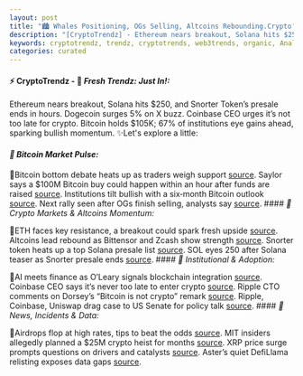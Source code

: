 ```yaml
---
layout: post
title: "🏙️ Whales Positioning, OGs Selling, Altcoins Rebounding.Crypto’s Turning Point?"
description: "[CryptoTrendz] - Ethereum nears breakout, Solana hits $250, and Snorter Token’s presale ends in hours. Dogecoin surges 5% on X buzz. Coinbase CEO urges it’s not too late for crypto. Bitcoin holds $105K; 67% of institutions eye gains ahead, sparking bullish momentum."
keywords: cryptotrendz, trendz, cryptotrends, web3trends, organic, Analyst, Token, Trump, crypto, BlackRock, Market, CTO, Marketplace, Bitcoin, Dogecoin, XRP, CEO, Altcoin
categories: curated
---
```


#### ⚡ CryptoTrendz - 📌 *Fresh Trendz: Just In!:*

Ethereum nears breakout, Solana hits $250, and Snorter Token’s presale ends in hours. Dogecoin surges 5% on X buzz. Coinbase CEO urges it’s not too late for crypto. Bitcoin holds $105K; 67% of institutions eye gains ahead, sparking bullish momentum. ✨Let's explore a little:


#### *🔖 Bitcoin Market Pulse:*  

🔹Bitcoin bottom debate heats up as traders weigh support [source](https://s.avyag.com/sk69). Saylor says a $100M Bitcoin buy could happen within an hour after funds are raised [source](https://s.avyag.com/ebqw). Institutions tilt bullish with a six‑month Bitcoin outlook [source](https://s.avyag.com/9c3o). Next rally seen after OGs finish selling, analysts say [source](https://s.avyag.com/om2y). #### *🔖 Crypto Markets & Altcoins Momentum:*  

🔹ETH faces key resistance, a breakout could spark fresh upside [source](https://s.avyag.com/l386). Altcoins lead rebound as Bittensor and Zcash show strength [source](https://s.avyag.com/huvf). Snorter token heats up a top Solana presale list [source](https://s.avyag.com/edeg). SOL eyes 250 after Solana teaser as Snorter presale ends [source](https://s.avyag.com/x5oc). #### *🔖 Institutional & Adoption:*  

🔹AI meets finance as O’Leary signals blockchain integration [source](https://s.avyag.com/jbe6). Coinbase CEO says it’s never too late to enter crypto [source](https://s.avyag.com/0snt). Ripple CTO comments on Dorsey’s “Bitcoin is not crypto” remark [source](https://s.avyag.com/qcsg). Ripple, Coinbase, Uniswap drag case to US Senate for policy talk [source](https://s.avyag.com/xia0). #### *🔖 News, Incidents & Data:*  

🔹Airdrops flop at high rates, tips to beat the odds [source](https://s.avyag.com/htts). MIT insiders allegedly planned a $25M crypto heist for months [source](https://s.avyag.com/t5x8). XRP price surge prompts questions on drivers and catalysts [source](https://s.avyag.com/4kxm). Aster’s quiet DefiLlama relisting exposes data gaps [source](https://s.avyag.com/8dzm).